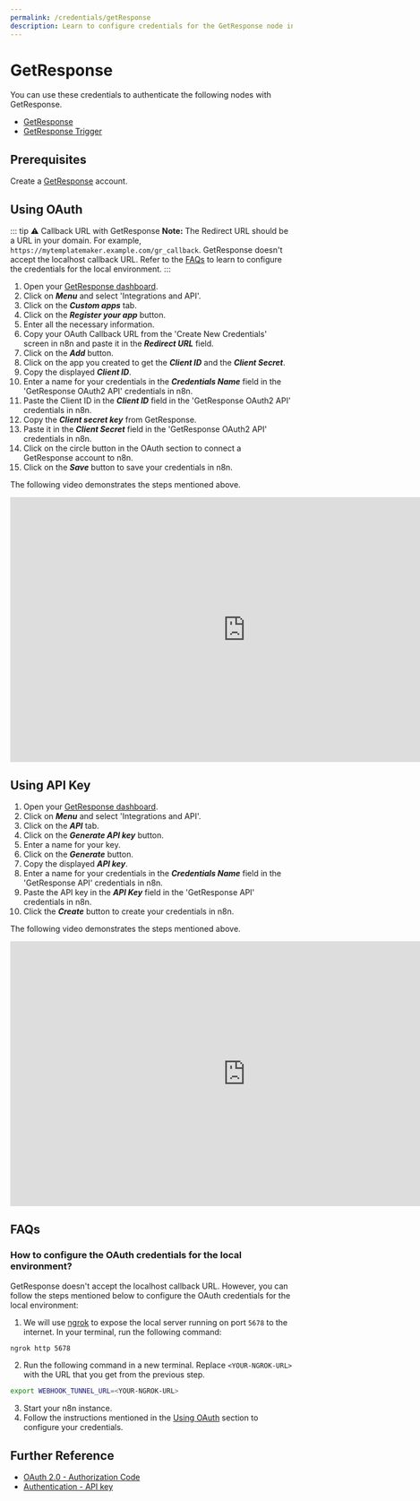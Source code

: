 ```yaml
---
permalink: /credentials/getResponse
description: Learn to configure credentials for the GetResponse node in n8n
---
```


# GetResponse

You can use these credentials to authenticate the following nodes with GetResponse.
- [GetResponse](../../nodes-library/nodes/GetResponse/README.md)
- [GetResponse Trigger](../../nodes-library/trigger-nodes/GetResponseTrigger/README.md)

## Prerequisites

Create a [GetResponse](https://www.getresponse.com/) account.

## Using OAuth

::: tip ⚠️ Callback URL with GetResponse
**Note:** The Redirect URL should be a URL in your domain. For example, `https://mytemplatemaker.example.com/gr_callback`. GetResponse doesn't accept the localhost callback URL. Refer to the [FAQs](#_1-how-to-configure-the-oauth-credentials-for-the-local-environment) to learn to configure the credentials for the local environment.
:::

1. Open your [GetResponse dashboard](https://app.getresponse.com/dashboard).
2. Click on ***Menu*** and select 'Integrations and API'.
3. Click on the ***Custom apps*** tab.
4. Click on the ***Register your app*** button.
5. Enter all the necessary information.
6. Copy your OAuth Callback URL from the 'Create New Credentials' screen in n8n and paste it in the ***Redirect URL*** field.
7. Click on the ***Add*** button.
8. Click on the app you created to get the ***Client ID*** and the ***Client Secret***.
9. Copy the displayed ***Client ID***.
10. Enter a name for your credentials in the ***Credentials Name*** field in the 'GetResponse OAuth2 API' credentials in n8n.
11. Paste the Client ID in the ***Client ID*** field in the 'GetResponse OAuth2 API' credentials in n8n.
12. Copy the ***Client secret key*** from GetResponse.
13. Paste it in the ***Client Secret*** field in the 'GetResponse OAuth2 API' credentials in n8n.
14. Click on the circle button in the OAuth section to connect a GetResponse account to n8n.
15. Click on the ***Save*** button to save your credentials in n8n.

The following video demonstrates the steps mentioned above.

<div class="video-container">
<iframe width="840" height="472.5" src="https://www.youtube.com/embed/UFMpTJyPY4w" frameborder="0" allow="accelerometer; autoplay; clipboard-write; encrypted-media; gyroscope; picture-in-picture" allowfullscreen></iframe>
</div>

## Using API Key

1. Open your [GetResponse dashboard](https://app.getresponse.com/dashboard).
2. Click on ***Menu*** and select 'Integrations and API'.
3. Click on the ***API*** tab.
4. Click on the ***Generate API key*** button.
5. Enter a name for your key.
6. Click on the ***Generate*** button.
7. Copy the displayed ***API key***.
8. Enter a name for your credentials in the ***Credentials Name*** field in the 'GetResponse API' credentials in n8n.
9. Paste the API key in the ***API Key*** field in the 'GetResponse API' credentials in n8n.
10. Click the ***Create*** button to create your credentials in n8n.

The following video demonstrates the steps mentioned above.

<div class="video-container">
<iframe width="840" height="472.5" src="https://www.youtube.com/embed/hs7nwmpQujk" frameborder="0" allow="accelerometer; autoplay; clipboard-write; encrypted-media; gyroscope; picture-in-picture" allowfullscreen></iframe>
</div>

## FAQs

### How to configure the OAuth credentials for the local environment?
GetResponse doesn't accept the localhost callback  URL. However, you can follow the steps mentioned below to configure the OAuth credentials for the local environment:
1. We will use [ngrok](https://ngrok.com/) to expose the local server running on port `5678` to the internet. In your terminal, run the following command:
```sh
ngrok http 5678
```
2. Run the following command in a new terminal. Replace `<YOUR-NGROK-URL>` with the URL that you get from the previous step.
```sh
export WEBHOOK_TUNNEL_URL=<YOUR-NGROK-URL>
```
3. Start your n8n instance.
4. Follow the instructions mentioned in the [Using OAuth](#using-oauth) section to configure your credentials.

## Further Reference

- [OAuth 2.0 - Authorization Code](https://apidocs.getresponse.com/v3/case-study/oauth2-authorization-code)
- [Authentication - API key](https://apireference.getresponse.com/#section/Authentication)
